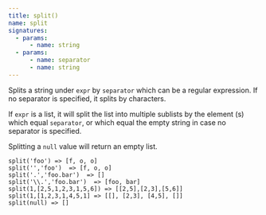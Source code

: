 ```yaml
---
title: split()
name: split
signatures:
  - params:
      - name: string
  - params:
      - name: separator
      - name: string
---
```


Splits a string under `expr` by `separator` which can be a regular expression.
If no separator is specified, it splits by characters.

If `expr` is a list, it will split the list into multiple sublists by the
element (s) which equal `separator`, or which equal the empty string in case no
separator is specified.

Splitting a `null` value will return an empty list.

```scarpet
split('foo') => [f, o, o]
split('','foo')  => [f, o, o]
split('.','foo.bar')  => []
split('\\.','foo.bar')  => [foo, bar]
split(1,[2,5,1,2,3,1,5,6]) => [[2,5],[2,3],[5,6]]
split(1,[1,2,3,1,4,5,1] => [[], [2,3], [4,5], []]
split(null) => []
```
